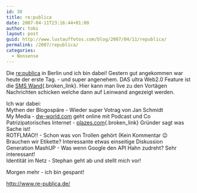 ```yaml
---
id: 38
title: re:publica
date: 2007-04-11T23:16:44+01:00
author: tobi
layout: post
guid: http://www.lustauffotos.com/blog/2007/04/11/republica/
permalink: /2007/republica/
categories:
  - Nonsense
---
```

Die [re:publica](http://www.re-publica.de) in Berlin und ich bin dabei! Gestern gut angekommen war heute der erste Tag. - und super angenehem. DAS ultra Web2.0 Feature ist die [SMS Wand](http://sms.re-publica.de/s1.php){.broken_link}. Hier kann man live zu den Vortägen Nachrichten schicken welche dann auf Leinwand angezeigt werden.

Ich war dabei:  
Mythen der Blogospäre - Wieder super Votrag von Jan Schmidt  
My Media - [dw-world.com](http://www.dw-world.com) geht online mit Podcast und Co  
Patrizipatorisches Internet - [plazes.com](http://plazes.com){.broken_link} Gründer sagt was Sache ist!  
ROTFLMAO!! - Schon was von Trollen gehört (Kein Kommentar 😉  
Brauchen wir Etikette? Interessante etwas einseitige Diskussion  
Generation MashUP - Was wenn Google den API Hahn zudreht? Sehr interessant!  
Identität im Netz - Stephan geht ab und stellt mich vor!

Morgen mehr - ich bin gespant!

<http://www.re-publica.de/>